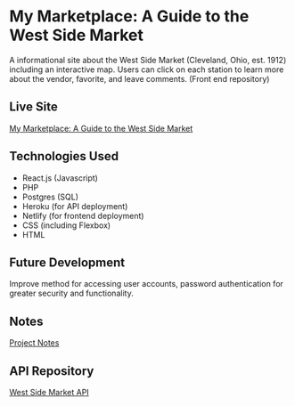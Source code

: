 # My Marketplace: A Guide to the West Side Market
A informational site about the West Side Market (Cleveland, Ohio, est. 1912) including an interactive map. Users can click on each station to learn more about the vendor, favorite, and leave comments. (Front end repository) 

## Live Site
[My Marketplace: A Guide to the West Side Market](https://pensive-bhaskara-dd4f91.netlify.com/)

## Technologies Used
* React.js (Javascript)
* PHP
* Postgres (SQL)
* Heroku (for API deployment)
* Netlify (for frontend deployment)
* CSS (including Flexbox)
* HTML

## Future Development
Improve method for accessing user accounts, password authentication for greater security and functionality. 

## Notes
[Project Notes](https://trello.com/b/3Mx3PDLv/west-side-market)

## API Repository
[West Side Market API](github.com/beccaking/westsidemarket_api)
